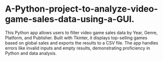 # A-Python-project-to-analyze-video-game-sales-data-using-a-GUI.
This Python app allows users to filter video game sales data by Year, Genre, Platform, and Publisher. Built with Tkinter, it displays top-selling games based on global sales and exports the results to a CSV file. The app handles errors like invalid inputs and empty results, demonstrating proficiency in Python and data analysis.


